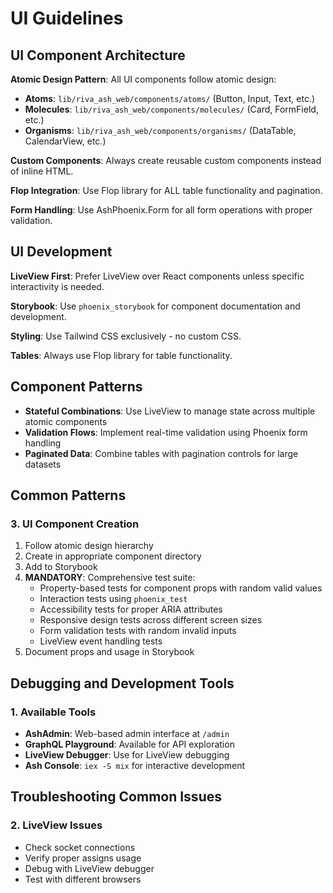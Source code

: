 # UI Guidelines

## UI Component Architecture

**Atomic Design Pattern**: All UI components follow atomic design:
- **Atoms**: `lib/riva_ash_web/components/atoms/` (Button, Input, Text, etc.)
- **Molecules**: `lib/riva_ash_web/components/molecules/` (Card, FormField, etc.)
- **Organisms**: `lib/riva_ash_web/components/organisms/` (DataTable, CalendarView, etc.)

**Custom Components**: Always create reusable custom components instead of inline HTML.

**Flop Integration**: Use Flop library for ALL table functionality and pagination.

**Form Handling**: Use AshPhoenix.Form for all form operations with proper validation.

## UI Development

**LiveView First**: Prefer LiveView over React components unless specific interactivity is needed.

**Storybook**: Use `phoenix_storybook` for component documentation and development.

**Styling**: Use Tailwind CSS exclusively - no custom CSS.

**Tables**: Always use Flop library for table functionality.

## Component Patterns
- **Stateful Combinations**: Use LiveView to manage state across multiple atomic components
- **Validation Flows**: Implement real-time validation using Phoenix form handling
- **Paginated Data**: Combine tables with pagination controls for large datasets

## Common Patterns

### 3. UI Component Creation

1. Follow atomic design hierarchy
2. Create in appropriate component directory
3. Add to Storybook
4. **MANDATORY**: Comprehensive test suite:
   - Property-based tests for component props with random valid values
   - Interaction tests using `phoenix_test`
   - Accessibility tests for proper ARIA attributes
   - Responsive design tests across different screen sizes
   - Form validation tests with random invalid inputs
   - LiveView event handling tests
5. Document props and usage in Storybook

## Debugging and Development Tools

### 1. Available Tools
- **AshAdmin**: Web-based admin interface at `/admin`
- **GraphQL Playground**: Available for API exploration
- **LiveView Debugger**: Use for LiveView debugging
- **Ash Console**: `iex -S mix` for interactive development

## Troubleshooting Common Issues

### 2. LiveView Issues
- Check socket connections
- Verify proper assigns usage
- Debug with LiveView debugger
- Test with different browsers
